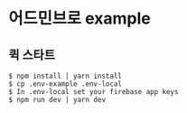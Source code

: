 # 어드민브로 example

## 퀵 스타트
```shell script
$ npm install | yarn install
$ cp .env-example .env-local
$ In .env-local set your firebase app keys
$ npm run dev | yarn dev
```
